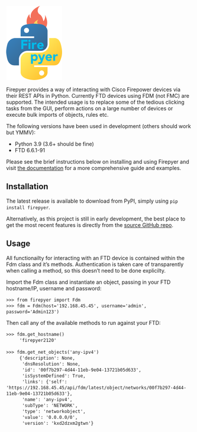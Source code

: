 ![Firepyer](docs/_static/firepyer-logo.png "Firepyer logo")

Firepyer provides a way of interacting with Cisco Firepower devices via their REST APIs in Python. Currently FTD devices using FDM (not FMC) are supported.
The intended usage is to replace some of the tedious clicking tasks from the GUI, perform actions on a large number of devices or execute bulk imports of objects, rules etc.

The following versions have been used in development (others should work but YMMV):
- Python 3.9 (3.6+ should be fine)
- FTD 6.6.1-91

Please see the brief instructions below on installing and using Firepyer and visit [the documentation](https://certanet.github.io/firepyer/) for a more comprehensive guide and examples.


## Installation

The latest release is available to download from PyPI, simply using `pip install firepyer`.

Alternatively, as this project is still in early development, the best place to get the most recent features is directly from the [source GitHub repo](https://github.com/certanet/firepyer).

## Usage

All functionailty for interacting with an FTD device is contained within the Fdm class and it’s methods. Authentication is taken care of transparently when calling a method, so this doesn’t need to be done explicilty.

Import the Fdm class and instantiate an object, passing in your FTD hostname/IP, username and password:

    >>> from firepyer import Fdm
    >>> fdm = Fdm(host='192.168.45.45', username='admin', password='Admin123')

Then call any of the available methods to run against your FTD:

    >>> fdm.get_hostname()
         'firepyer2120'

    >>> fdm.get_net_objects('any-ipv4')
         {'description': None,
          'dnsResolution': None,
          'id': '00f7b297-4d44-11eb-9e04-13721b05d633',
          'isSystemDefined': True,
          'links': {'self': 'https://192.168.45.45/api/fdm/latest/object/networks/00f7b297-4d44-11eb-9e04-13721b05d633'},
          'name': 'any-ipv4',
          'subType': 'NETWORK',
          'type': 'networkobject',
          'value': '0.0.0.0/0',
          'version': 'kxd2dzxm2gtwn'}
